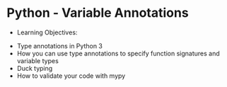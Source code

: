 # Python - Variable Annotations

- Learning Objectives:

* Type annotations in Python 3
* How you can use type annotations to specify function signatures and variable types
* Duck typing
* How to validate your code with mypy
